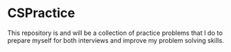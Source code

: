 # CSPractice

This repository is and will be a collection of practice problems that I do to prepare myself for both interviews and improve my problem solving skills.
